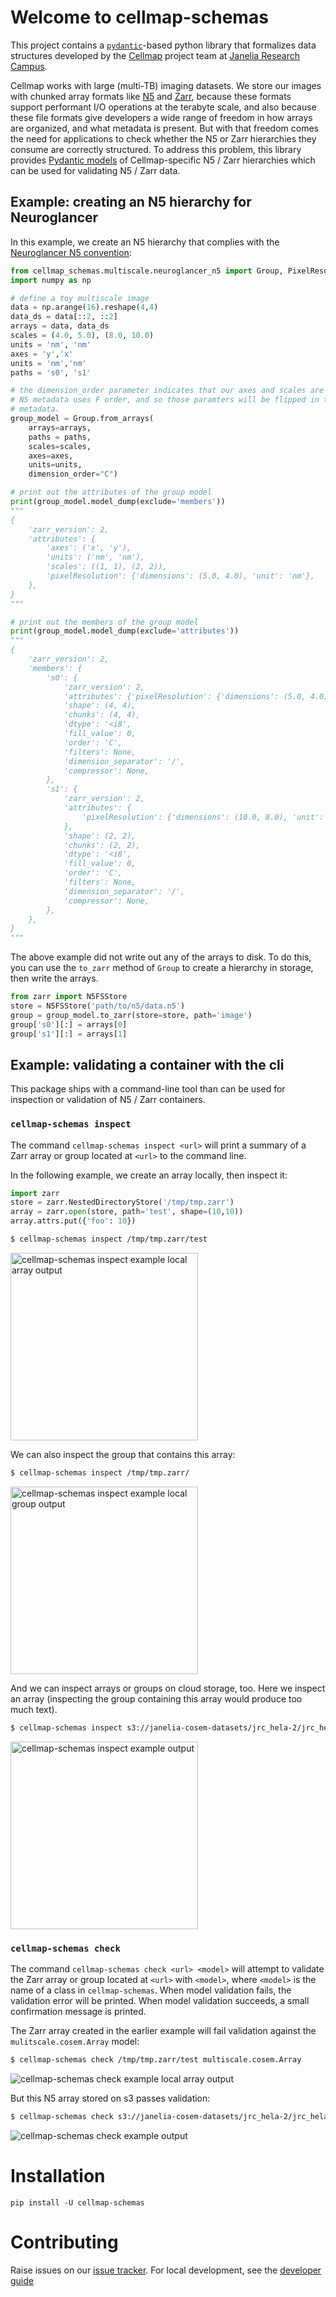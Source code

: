 # Welcome to cellmap-schemas

This project contains a [`pydantic`](https://docs.pydantic.dev/latest/)-based python library that formalizes data structures developed by the [Cellmap](https://www.janelia.org/project-team/cellmap) project team at [Janelia Research Campus](https://www.janelia.org/).

Cellmap works with large (multi-TB) imaging datasets. We store our images with chunked array formats like [N5](https://github.com/saalfeldlab/n5) and [Zarr](https://zarr.readthedocs.io/en/stable/), because these formats support performant I/O operations at the terabyte scale, and also because these file formats give developers a wide range of freedom in how arrays are organized, and what metadata is present. But with that freedom comes the need for applications to check whether the N5 or Zarr hierarchies they consume are correctly structured. To address this problem, this library provides [Pydantic models](https://docs.pydantic.dev/latest/) of Cellmap-specific N5 / Zarr hierarchies which can be used for validating N5 / Zarr data.

## Example: creating an N5 hierarchy for Neuroglancer

In this example, we create an N5 hierarchy that complies with the [Neuroglancer N5 convention](https://github.com/google/neuroglancer/issues/176#issuecomment-553027775):

```python
from cellmap_schemas.multiscale.neuroglancer_n5 import Group, PixelResolution, GroupMetadata
import numpy as np

# define a toy multiscale image
data = np.arange(16).reshape(4,4)
data_ds = data[::2, ::2]
arrays = data, data_ds
scales = (4.0, 5.0), (8.0, 10.0)
units = 'nm', 'nm'
axes = 'y','x'
units = 'nm','nm'
paths = 's0', 's1'

# the dimension_order parameter indicates that our axes and scales are in C order
# N5 metadata uses F order, and so those paramters will be flipped in the resulting 
# metadata.
group_model = Group.from_arrays(
    arrays=arrays,
    paths = paths,
    scales=scales, 
    axes=axes,
    units=units,
    dimension_order="C")

# print out the attributes of the group model
print(group_model.model_dump(exclude='members'))
"""
{
    'zarr_version': 2,
    'attributes': {
        'axes': ('x', 'y'),
        'units': ('nm', 'nm'),
        'scales': ((1, 1), (2, 2)),
        'pixelResolution': {'dimensions': (5.0, 4.0), 'unit': 'nm'},
    },
}
"""

# print out the members of the group model
print(group_model.model_dump(exclude='attributes'))
"""
{
    'zarr_version': 2,
    'members': {
        's0': {
            'zarr_version': 2,
            'attributes': {'pixelResolution': {'dimensions': (5.0, 4.0), 'unit': 'nm'}},
            'shape': (4, 4),
            'chunks': (4, 4),
            'dtype': '<i8',
            'fill_value': 0,
            'order': 'C',
            'filters': None,
            'dimension_separator': '/',
            'compressor': None,
        },
        's1': {
            'zarr_version': 2,
            'attributes': {
                'pixelResolution': {'dimensions': (10.0, 8.0), 'unit': 'nm'}
            },
            'shape': (2, 2),
            'chunks': (2, 2),
            'dtype': '<i8',
            'fill_value': 0,
            'order': 'C',
            'filters': None,
            'dimension_separator': '/',
            'compressor': None,
        },
    },
}
"""
```

The above example did not write out any of the arrays to disk. To do this, you can use the `to_zarr`
method of `Group` to create a hierarchy in storage, then write the arrays.

```{.py test="skip"}
from zarr import N5FSStore
store = N5FSStore('path/to/n5/data.n5')
group = group_model.to_zarr(store=store, path='image')
group['s0'][:] = arrays[0]
group['s1'][:] = arrays[1]
```

## Example: validating a container with the cli

This package ships with a command-line tool than can be used for inspection or validation of N5 / Zarr containers.

### `cellmap-schemas inspect`

The command `cellmap-schemas inspect <url>` will print a summary of a Zarr array or group located at `<url>` to the command line.

In the following example, we create an array locally, then inspect it:

```python
import zarr
store = zarr.NestedDirectoryStore('/tmp/tmp.zarr')
array = zarr.open(store, path='test', shape=(10,10))
array.attrs.put({'foo': 10})
```

```bash
$ cellmap-schemas inspect /tmp/tmp.zarr/test
```

<img src="./static/cellmap_schemas_inspect_example_local_array.png" width=300  alt="cellmap-schemas inspect example local array output"/>

We can also inspect the group that contains this array:

```bash
$ cellmap-schemas inspect /tmp/tmp.zarr/
```

<img src="./static/cellmap_schemas_inspect_example_local_group.png" width=300  alt="cellmap-schemas inspect example local group output"/>

And we can inspect arrays or groups on cloud storage, too. Here we inspect an array (inspecting the group containing this array would produce too much text).

```bash
$ cellmap-schemas inspect s3://janelia-cosem-datasets/jrc_hela-2/jrc_hela-2.n5/em/fibsem-uint16/s0
```

<img src="./static/cellmap_schemas_inspect_example_s3_array.png" width=300  alt="cellmap-schemas inspect example output"/>

### `cellmap-schemas check`

The command `cellmap-schemas check <url> <model>` will attempt to validate the Zarr array or group located at `<url>` with `<model>`, where `<model>` is the name of a class in `cellmap-schemas`. When model validation fails, the validation error will be printed. When model validation succeeds, a small confirmation message is printed.

The Zarr array created in the earlier example will fail validation against the `mulitscale.cosem.Array` model:

```bash
$ cellmap-schemas check /tmp/tmp.zarr/test multiscale.cosem.Array
```

<img src="./static/cellmap_schemas_check_example_local_array.png" alt="cellmap-schemas check example local array output"/>

But this N5 array stored on s3 passes validation:

```bash
$ cellmap-schemas check s3://janelia-cosem-datasets/jrc_hela-2/jrc_hela-2.n5/em/fibsem-uint16/s0 multiscale.cosem.Array
```

<img src="./static/cellmap_schemas_check_example_s3_array.png" alt="cellmap-schemas check example output"/>

# Installation

`pip install -U cellmap-schemas`

# Contributing

Raise issues on our [issue tracker](https://github.com/janelia-cellmap/cellmap-schemas/issues). For local development, see the [developer guide](./development.md)